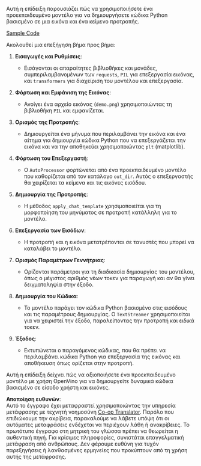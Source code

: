 <!--
CO_OP_TRANSLATOR_METADATA:
{
  "original_hash": "d7d7afa242a4a041ff4193546d4baf16",
  "translation_date": "2025-05-09T20:00:21+00:00",
  "source_file": "md/02.Application/04.Vision/Phi3/E2E_OpenVino_Phi3Vision.md",
  "language_code": "el"
}
-->
Αυτή η επίδειξη παρουσιάζει πώς να χρησιμοποιήσετε ένα προεκπαιδευμένο μοντέλο για να δημιουργήσετε κώδικα Python βασισμένο σε μια εικόνα και ένα κείμενο προτροπής.

[Sample Code](../../../../../../code/06.E2E/E2E_OpenVino_Phi3-vision.ipynb)

Ακολουθεί μια επεξήγηση βήμα προς βήμα:

1. **Εισαγωγές και Ρυθμίσεις**:
   - Εισάγονται οι απαραίτητες βιβλιοθήκες και μονάδες, συμπεριλαμβανομένων των `requests`, `PIL` για επεξεργασία εικόνας, και `transformers` για διαχείριση του μοντέλου και επεξεργασία.

2. **Φόρτωση και Εμφάνιση της Εικόνας**:
   - Ανοίγει ένα αρχείο εικόνας (`demo.png`) χρησιμοποιώντας τη βιβλιοθήκη `PIL` και εμφανίζεται.

3. **Ορισμός της Προτροπής**:
   - Δημιουργείται ένα μήνυμα που περιλαμβάνει την εικόνα και ένα αίτημα για δημιουργία κώδικα Python που να επεξεργάζεται την εικόνα και να την αποθηκεύει χρησιμοποιώντας `plt` (matplotlib).

4. **Φόρτωση του Επεξεργαστή**:
   - Ο `AutoProcessor` φορτώνεται από ένα προεκπαιδευμένο μοντέλο που καθορίζεται από τον κατάλογο `out_dir`. Αυτός ο επεξεργαστής θα χειρίζεται τα κείμενα και τις εικόνες εισόδου.

5. **Δημιουργία της Προτροπής**:
   - Η μέθοδος `apply_chat_template` χρησιμοποιείται για τη μορφοποίηση του μηνύματος σε προτροπή κατάλληλη για το μοντέλο.

6. **Επεξεργασία των Εισόδων**:
   - Η προτροπή και η εικόνα μετατρέπονται σε τανυστές που μπορεί να καταλάβει το μοντέλο.

7. **Ορισμός Παραμέτρων Γεννήτριας**:
   - Ορίζονται παράμετροι για τη διαδικασία δημιουργίας του μοντέλου, όπως ο μέγιστος αριθμός νέων τοκεν για παραγωγή και αν θα γίνει δειγματοληψία στην έξοδο.

8. **Δημιουργία του Κώδικα**:
   - Το μοντέλο παράγει τον κώδικα Python βασισμένο στις εισόδους και τις παραμέτρους δημιουργίας. Ο `TextStreamer` χρησιμοποιείται για να χειριστεί την έξοδο, παραλείποντας την προτροπή και ειδικά τοκεν.

9. **Έξοδος**:
   - Εκτυπώνεται ο παραγόμενος κώδικας, που θα πρέπει να περιλαμβάνει κώδικα Python για επεξεργασία της εικόνας και αποθήκευση όπως ορίζεται στην προτροπή.

Αυτή η επίδειξη δείχνει πώς να αξιοποιήσετε ένα προεκπαιδευμένο μοντέλο με χρήση OpenVino για να δημιουργείτε δυναμικά κώδικα βασισμένο σε είσοδο χρήστη και εικόνες.

**Αποποίηση ευθυνών**:  
Αυτό το έγγραφο έχει μεταφραστεί χρησιμοποιώντας την υπηρεσία μετάφρασης με τεχνητή νοημοσύνη [Co-op Translator](https://github.com/Azure/co-op-translator). Παρόλο που επιδιώκουμε την ακρίβεια, παρακαλούμε να λάβετε υπόψη ότι οι αυτόματες μεταφράσεις ενδέχεται να περιέχουν λάθη ή ανακρίβειες. Το πρωτότυπο έγγραφο στη μητρική του γλώσσα πρέπει να θεωρείται η αυθεντική πηγή. Για κρίσιμες πληροφορίες, συνιστάται επαγγελματική μετάφραση από ανθρώπους. Δεν φέρουμε ευθύνη για τυχόν παρεξηγήσεις ή λανθασμένες ερμηνείες που προκύπτουν από τη χρήση αυτής της μετάφρασης.